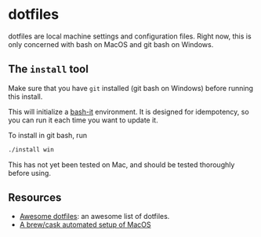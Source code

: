 # dotfiles

dotfiles are local machine settings and configuration files. Right now, this is only concerned with bash on MacOS and git bash on Windows.

## The `install` tool

Make sure that you have `git` installed (git bash on Windows) before running this install.

This will initialize a [bash-it](https://github.com/Bash-it/bash-it) environment. It is designed for idempotency, so you can run it each time you want to update it.

To install in git bash, run

```bash
./install win
```

This has not yet been tested on Mac, and should be tested thoroughly before using.

## Resources

- [Awesome dotfiles](https://github.com/webpro/awesome-dotfiles): an awesome list of dotfiles.
- [A brew/cask automated setup of MacOS](https://github.com/driesvints/dotfiles/blob/master/install.sh)